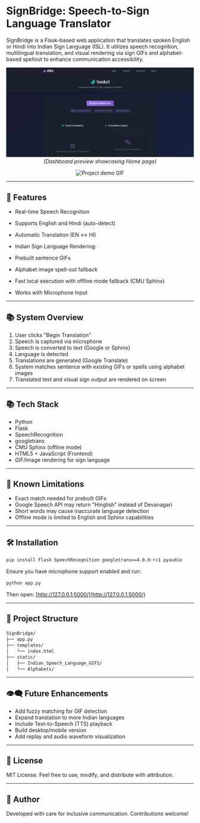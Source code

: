 # SignBridge: Speech-to-Sign Language Translator

SignBridge is a Flask-based web application that translates spoken English or Hindi into Indian Sign Language (ISL). It utilizes speech recognition, multilingual translation, and visual rendering via sign GIFs and alphabet-based spellout to enhance communication accessibility.


<div align="center">

![Home](https://raw.githubusercontent.com/aditya-raaj/Sanket/main/static/archive/main.png)
*(Dashboard preview showcasing Home page)*

  
 <img src="https://raw.githubusercontent.com/aditya-raaj/Sanket/main/static/archive/home.gif" alt="Project demo GIF" />


</div>


---

## 🚀 Features

*  Real-time Speech Recognition
*  Supports English and Hindi (auto-detect)
*  Automatic Translation (EN ↔ HI)
*  Indian Sign Language Rendering:

  * Prebuilt sentence GIFs
  * Alphabet image spell-out fallback
*  Fast local execution with offline mode fallback (CMU Sphinx)
*  Works with Microphone Input

---

## 📚 System Overview

1. User clicks "Begin Translation"
2. Speech is captured via microphone
3. Speech is converted to text (Google or Sphinx)
4. Language is detected
5. Translations are generated (Google Translate)
6. System matches sentence with existing GIFs or spells using alphabet images
7. Translated text and visual sign output are rendered on screen

---

## 📚 Tech Stack

* Python
* Flask
* SpeechRecognition
* googletrans
* CMU Sphinx (offline mode)
* HTML5 + JavaScript (Frontend)
* GIF/Image rendering for sign language

---

## 🚫 Known Limitations

* Exact match needed for prebuilt GIFs
* Google Speech API may return "Hinglish" instead of Devanagari
* Short words may cause inaccurate language detection
* Offline mode is limited to English and Sphinx capabilities

---

## 🛠️ Installation

```bash
pip install Flask SpeechRecognition googletrans==4.0.0-rc1 pyaudio
```

Ensure you have microphone support enabled and run:

```bash
python app.py
```

Then open: [http://127.0.0.1:5000/](http://127.0.0.1:5000/)

---

## 📂 Project Structure

```
SignBridge/
├── app.py
├── templates/
│   └── index.html
├── static/
│   ├── Indian_Speech_Language_GIFS/
│   └── Alphabets/
```

---

## 👁‍🗨 Future Enhancements

* Add fuzzy matching for GIF detection
* Expand translation to more Indian languages
* Include Text-to-Speech (TTS) playback
* Build desktop/mobile version
* Add replay and audio waveform visualization

---

## 📄 License

MIT License. Feel free to use, modify, and distribute with attribution.

---

## 💼 Author

Developed with care for inclusive communication. Contributions welcome!

